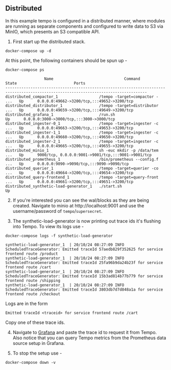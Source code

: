 ## Distributed

In this example tempo is configured in a distributed manner, where modules are
running as separate components and configured to write data to S3 via MinIO,
which presents an S3 compatible API.

1. First start up the distributed stack.

```console
docker-compose up -d
```

At this point, the following containers should be spun up -

```console
docker-compose ps
```

```
                 Name                               Command               State                         Ports
------------------------------------------------------------------------------------------------------------------------------------
distributed_compactor_1                  /tempo -target=compactor - ...   Up      0.0.0.0:49662->3200/tcp,:::49652->3200/tcp
distributed_distributor_1                /tempo -target=distributor ...   Up      0.0.0.0:49659->3200/tcp,:::49649->3200/tcp
distributed_grafana_1                    /run.sh                          Up      0.0.0.0:3000->3000/tcp,:::3000->3000/tcp
distributed_ingester-0_1                 /tempo -target=ingester -c ...   Up      0.0.0.0:49663->3200/tcp,:::49653->3200/tcp
distributed_ingester-1_1                 /tempo -target=ingester -c ...   Up      0.0.0.0:49660->3200/tcp,:::49650->3200/tcp
distributed_ingester-2_1                 /tempo -target=ingester -c ...   Up      0.0.0.0:49665->3200/tcp,:::49655->3200/tcp
distributed_minio_1                      sh -euc mkdir -p /data/tem ...   Up      9000/tcp, 0.0.0.0:9001->9001/tcp,:::9001->9001/tcp
distributed_prometheus_1                 /bin/prometheus --config.f ...   Up      0.0.0.0:9090->9090/tcp,:::9090->9090/tcp
distributed_querier_1                    /tempo -target=querier -co ...   Up      0.0.0.0:49664->3200/tcp,:::49654->3200/tcp
distributed_query-frontend_1             /tempo -target=query-front ...   Up      0.0.0.0:49661->3200/tcp,:::49651->3200/tcp
distributed_synthetic-load-generator_1   ./start.sh                       Up
```

2. If you're interested you can see the wal/blocks as they are being created. Navigate to minio at
   http://localhost:9001 and use the username/password of `tempo`/`supersecret`.

3. The synthetic-load-generator is now printing out trace ids it's flushing into Tempo. To view its logs use -

```console
docker-compose logs -f synthetic-load-generator
```

```
synthetic-load-generator_1  | 20/10/24 08:27:09 INFO ScheduledTraceGenerator: Emitted traceId 57aedb829f352625 for service frontend route /product
synthetic-load-generator_1  | 20/10/24 08:27:09 INFO ScheduledTraceGenerator: Emitted traceId 25fa96b9da24b23f for service frontend route /cart
synthetic-load-generator_1  | 20/10/24 08:27:09 INFO ScheduledTraceGenerator: Emitted traceId 15b3ad814b77b779 for service frontend route /shipping
synthetic-load-generator_1  | 20/10/24 08:27:09 INFO ScheduledTraceGenerator: Emitted traceId 3803db7d7d848a1a for service frontend route /checkout
```

Logs are in the form

```
Emitted traceId <traceid> for service frontend route /cart
```

Copy one of these trace ids.

4. Navigate to [Grafana](http://localhost:3000/explore) and paste the trace id to request it from Tempo.
   Also notice that you can query Tempo metrics from the Prometheus data source setup in Grafana.

5. To stop the setup use -

```console
docker-compose down -v
```
